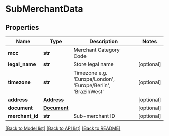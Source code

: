 # SubMerchantData

## Properties
Name | Type | Description | Notes
------------ | ------------- | ------------- | -------------
**mcc** | **str** | Merchant Category Code | 
**legal_name** | **str** | Store legal name | [optional] 
**timezone** | **str** | Timezone e.g. &#39;Europe/London&#39;, &#39;Europe/Berlin&#39;, &#39;Brazil/West&#39; | [optional] 
**address** | [**Address**](Address.md) |  | [optional] 
**document** | [**Document**](Document.md) |  | [optional] 
**merchant_id** | **str** | Sub-merchant ID | [optional] 

[[Back to Model list]](../README.md#documentation-for-models) [[Back to API list]](../README.md#documentation-for-api-endpoints) [[Back to README]](../README.md)


